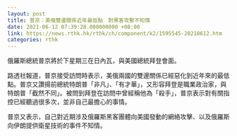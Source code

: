 ```yaml
---
layout: post
title: 普京：美俄雙邊關係近年最低點　對黑客攻擊不知情
date: 2021-06-12 07:39:28.000000000 +08:00
link: https://news.rthk.hk/rthk/ch/component/k2/1595545-20210612.htm
categories: rthk
---
```


俄羅斯總統普京將於下星期三在日內瓦，與美國總統拜登會面。

路透社報道，普京接受訪問時表示，美俄兩國的雙邊關係已經惡化到近年來的最低點。普京又讚揚前總統特朗普「非凡」、「有才華」，又形容拜登是職業政治家，與特朗普「截然不同」。被問到拜登在訪問中曾經稱他為「殺手」，普京表示對有關指控已經聽過很多次，並非自己最擔心的事情。

普京又表示，自己對近期涉及俄羅斯黑客團體向美國發動的網絡攻擊、以及俄羅斯向伊朗提供衛星技術的事件不知情。
